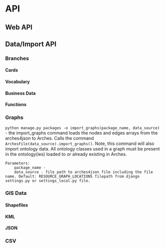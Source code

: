 # API

## Web API

## Data/Import API

### Branches

#### Cards

#### Vocabulary

#### Business Data

#### Functions

### Graphs

`python manage.py packages -o import_graphs(package_name, data_source)` - the import_graphs command loads the nodes and edges arrays from the arches4json to Arches. Calls the command `ArchesFile(data_source).import_graphs()`. Note, this command will also import ontology data. All ontology classes used in a graph must be present in the ontology(ies) loaded to or already existing in Arches.

	Parameters:
		package_name -
		data_source - file path to arches4json file including the file name. Default: RESOURCE_GRAPH_LOCATIONS filepath from django settings.py or settings_local.py file.

### GIS Data

#### Shapefiles

#### KML

#### JSON

### CSV
